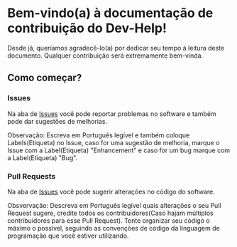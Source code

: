 # Bem-vindo(a) à documentação de contribuição do Dev-Help!
Desde já, queríamos agradecê-lo(a) por dedicar seu tempo à leitura deste documento. Qualquer contribuição será extremamente bem-vinda.

## Como começar?

### Issues
Na aba de [Issues](https://github.com/Dev-Help-Oficial/create-html-project/issues) você pode reportar problemas no software e também pode dar sugestões de melhorias.

Observação: Escreva em Português legível e também coloque Labels(Etiqueta) no Issue, caso for uma sugestão de melhoria, marque o Issue com a Label(Etiqueta) "Enhancement" e caso for um bug marque com a Label(Etiqueta) "Bug".

### Pull Requests
Na aba de [Issues](https://github.com/Dev-Help-Oficial/create-html-project/pulls) você pode sugerir alterações no código do software.

Obsvervação: Descreva em Português legível quais alterações o seu Pull Request sugere, credite todos os contribuidores(Caso hajam múltiplos contribuidores para esse Pull Request). Tente organizar seu código o máximo o possível, seguindo as convenções de código da linguagem de programação que você estiver utilizando.
